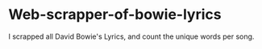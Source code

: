 # Web-scrapper-of-bowie-lyrics
I scrapped all David Bowie's Lyrics, and count the unique words per song.
